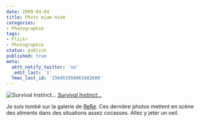 ```yaml
---
date: 2009-04-04
title: Photo miam miam
categories:
- Photographie
tags:
- Flickr
- Photographie
status: publish
published: true
meta:
  aktt_notify_twitter: 'no'
  _edit_last: '1'
  tmac_last_id: '256453958061682688'
---
```

<img src="https://farm4.static.flickr.com/3141/3112710601_b433c08431.jpg" alt="Survival Instinct..." />
<em><a title="photo sharing" href="https://www.flickr.com/photos/rerinha/3112710601/">Survival Instinct...</a></em>

Je suis tombé sur la galerie de <a title="ReRe sur Flickr" href="https://www.flickr.com/photos/rerinha/">ReRe</a>. Ces dernière photos mettent en scène des aliments dans des situations assez cocasses. Allez y jeter un oeil.
